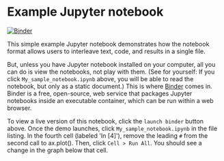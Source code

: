 # Example Jupyter notebook

[![Binder](https://mybinder.org/badge.svg)](https://mybinder.org/v2/gh/jperkel/example_notebook/master)

This simple example Jupyter notebook demonstrates how the notebook format allows users to interleave text, code, and results in a single file. 

But, unless you have Jupyter notebook installed on your computer, all you can do is view the notebooks, not play with them. (See for yourself: If you click `My_sample_notebook.ipynb` above, you will be able to read the notebook, but only as a static document.) This is where [Binder](https://mybinder.org) comes in. Binder is a free, open-source, web service that packages Jupyter notebooks inside an executable container, which can be run within a web browser. 

To view a live version of this notebook, click the `launch binder` button above. Once the demo launches, click `My_sample_notebook.ipynb` in the file listing. In the fourth cell (labeled 'In [4]'), remove the leading `#` from the second call to ax.plot(). Then, click `Cell > Run All`. You should see a change in the graph below that cell.
